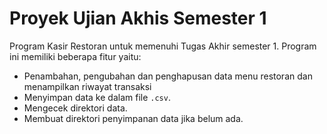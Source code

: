 # Proyek Ujian Akhis Semester 1

Program Kasir Restoran untuk memenuhi Tugas Akhir semester 1. Program ini memiliki beberapa fitur yaitu:

- Penambahan, pengubahan dan penghapusan data menu restoran dan menampilkan riwayat transaksi
- Menyimpan data ke dalam file `.csv`.
- Mengecek direktori data.
- Membuat direktori penyimpanan data jika belum ada.
